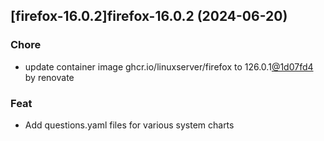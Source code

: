 

## [firefox-16.0.2]firefox-16.0.2 (2024-06-20)

### Chore



- update container image ghcr.io/linuxserver/firefox to 126.0.1[@1d07fd4](https://github.com/1d07fd4) by renovate

### Feat



- Add questions.yaml files for various system charts